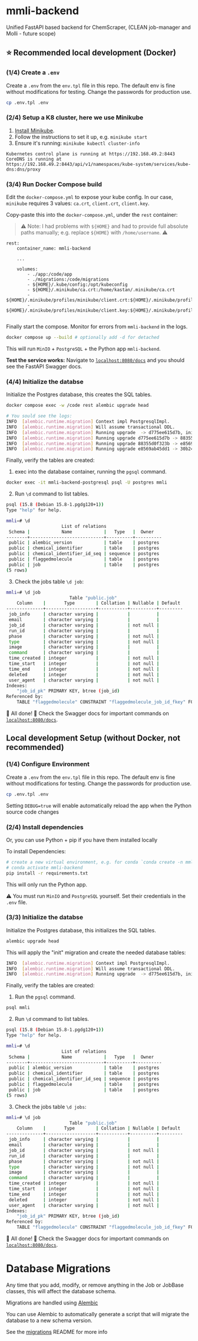# mmli-backend
Unified FastAPI based backend for ChemScraper, (CLEAN job-manager and Molli - future scope)

## ⭐️ Recommended local development (Docker)

### (1/4) Create a `.env`
Create a `.env` from the `env.tpl` file in this repo. The default env is fine without modifications for testing. Change the passwords for production use.
```bash
cp .env.tpl .env
```

### (2/4) Setup a K8 cluster, here we use Minikube 
1. [Install Minikube](https://minikube.sigs.k8s.io/docs/start/?arch=%2Fmacos%2Farm64%2Fstable%2Fbinary+download).
2. Follow the instructions to set it up, e.g. `minikube start`
3. Ensure it's running: `minikube kubectl cluster-info`
```
Kubernetes control plane is running at https://192.168.49.2:8443
CoreDNS is running at https://192.168.49.2:8443/api/v1/namespaces/kube-system/services/kube-dns:dns/proxy
```

### (3/4) Run Docker Compose build

Edit the `docker-compose.yml` to expose your kube config. In our case, `minikube` requires 3 values: `ca.crt`, `client.crt`, `client.key`. 

Copy-paste this into the `docker-compose.yml`, under the `rest` container:

> ⚠️ Note: I had problems with `${HOME}` and had to provide full absolute paths manually; e.g. replace `${HOME}` with `/home/username`. ⚠️

```
rest:
    container_name: mmli-backend
    
    ...

    volumes:
        - ./app:/code/app
        - ./migrations:/code/migrations
        - ${HOME}/.kube/config:/opt/kubeconfig
        - ${HOME}/.minikube/ca.crt:/home/kastan/.minikube/ca.crt
        - ${HOME}/.minikube/profiles/minikube/client.crt:${HOME}/.minikube/profiles/minikube/client.crt
        - ${HOME}/.minikube/profiles/minikube/client.key:${HOME}/.minikube/profiles/minikube/client.key
        
```

Finally start the compose. Monitor for errors from `mmli-backend` in the logs.

```bash
docker compose up --build # optionally add -d for detached
```
This will run `MinIO` + `PostgreSQL` + the Python app `mmli-backend`.

**Test the service works:** Navigate to [`localhost:8080/docs`](localhost:8080/docs) and you should see the FastAPI Swagger docs.

### (4/4) Initialize the databse

Initialize the Postgres database, this creates the SQL tables.
```bash
docker compose exec -w /code rest alembic upgrade head

# You sould see the logs: 
INFO  [alembic.runtime.migration] Context impl PostgresqlImpl.
INFO  [alembic.runtime.migration] Will assume transactional DDL.
INFO  [alembic.runtime.migration] Running upgrade  -> d775ee615d7b, init
INFO  [alembic.runtime.migration] Running upgrade d775ee615d7b -> 88355d0f323b, added moleculecacheentry for caching molecules, modified job schema, added flaggedmolecule for saving flagged molecules
INFO  [alembic.runtime.migration] Running upgrade 88355d0f323b -> e8569ab45dd1, removed moleculecacheentry
INFO  [alembic.runtime.migration] Running upgrade e8569ab45dd1 -> 30b240622d34, add chemical identifier model and table
```
Finally, verify the tables are created: 

1. exec into the database container, running the `pgsql` command.
```bash
docker exec -it mmli-backend-postgresql psql -U postgres mmli
```
2. Run `\d` command to list tables. 
```bash
psql (15.8 (Debian 15.8-1.pgdg120+1))
Type "help" for help.

mmli=# \d 
                     List of relations
 Schema |            Name            |   Type   |  Owner
--------+----------------------------+----------+----------
 public | alembic_version            | table    | postgres
 public | chemical_identifier        | table    | postgres
 public | chemical_identifier_id_seq | sequence | postgres
 public | flaggedmolecule            | table    | postgres
 public | job                        | table    | postgres
(5 rows)
```
3. Check the jobs table `\d job`:
```bash
mmli=# \d job
                        Table "public.job"
    Column    |       Type        | Collation | Nullable | Default
--------------+-------------------+-----------+----------+---------
 job_info     | character varying |           |          |
 email        | character varying |           |          |
 job_id       | character varying |           | not null |
 run_id       | character varying |           |          |
 phase        | character varying |           | not null |
 type         | character varying |           | not null |
 image        | character varying |           |          |
 command      | character varying |           |          |
 time_created | integer           |           | not null |
 time_start   | integer           |           | not null |
 time_end     | integer           |           | not null |
 deleted      | integer           |           | not null |
 user_agent   | character varying |           | not null |
Indexes:
    "job_id_pk" PRIMARY KEY, btree (job_id)
Referenced by:
    TABLE "flaggedmolecule" CONSTRAINT "flaggedmolecule_job_id_fkey" FOREIGN KEY (job_id) REFERENCES job(job_id)
```

🎉 All done! 🎉 Check the Swagger docs for important commands on [`localhost:8080/docs`](localhost:8080/docs).

## Local development Setup (without Docker, not recommended)

### (1/4) Configure Environment
Create a `.env` from the `env.tpl` file in this repo. The default env is fine without modifications for testing. Change the passwords for production use.
```bash
cp .env.tpl .env
```

Setting `DEBUG=true` will enable automatically reload the app when the Python source code changes

### (2/4) Install dependencies
Or, you can use Python + pip if you have them installed locally

To install Dependencies:
```bash
# create a new virtual environment, e.g. for conda `conda create -n mmli-backend python=3.10 -y`
# conda activate mmli-backend
pip install -r requirements.txt
```

This will only run the Python app.

⚠️ You must run `MinIO` and `PostgreSQL` yourself. Set their credentials in the `.env` file.

### (3/3) Initialize the databse

Initialize the Postgres database, this initializes the SQL tables.
```bash
alembic upgrade head
```
This will apply the "init" migration and create the needed database tables:
```bash
INFO  [alembic.runtime.migration] Context impl PostgresqlImpl.
INFO  [alembic.runtime.migration] Will assume transactional DDL.
INFO  [alembic.runtime.migration] Running upgrade  -> d775ee615d7b, init
```

Finally, verify the tables are created: 

1. Run the `pgsql` command.
```bash
psql mmli
```
2. Run `\d` command to list tables. 
```bash
psql (15.8 (Debian 15.8-1.pgdg120+1))
Type "help" for help.

mmli=# \d 
                     List of relations
 Schema |            Name            |   Type   |  Owner
--------+----------------------------+----------+----------
 public | alembic_version            | table    | postgres
 public | chemical_identifier        | table    | postgres
 public | chemical_identifier_id_seq | sequence | postgres
 public | flaggedmolecule            | table    | postgres
 public | job                        | table    | postgres
(5 rows)
```
3. Check the jobs table `\d jobs`:
```bash
mmli=# \d job
                        Table "public.job"
    Column    |       Type        | Collation | Nullable | Default
--------------+-------------------+-----------+----------+---------
 job_info     | character varying |           |          |
 email        | character varying |           |          |
 job_id       | character varying |           | not null |
 run_id       | character varying |           |          |
 phase        | character varying |           | not null |
 type         | character varying |           | not null |
 image        | character varying |           |          |
 command      | character varying |           |          |
 time_created | integer           |           | not null |
 time_start   | integer           |           | not null |
 time_end     | integer           |           | not null |
 deleted      | integer           |           | not null |
 user_agent   | character varying |           | not null |
Indexes:
    "job_id_pk" PRIMARY KEY, btree (job_id)
Referenced by:
    TABLE "flaggedmolecule" CONSTRAINT "flaggedmolecule_job_id_fkey" FOREIGN KEY (job_id) REFERENCES job(job_id)
```

🎉 All done! 🎉 Check the Swagger docs for important commands on [`localhost:8080/docs`](localhost:8080/docs).

# Database Migrations
Any time that you add, modify, or remove anything in the Job or JobBase classes, this will affect the database schema.

Migrations are handled using [Alembic](https://alembic.sqlalchemy.org/en/latest/)

You can use Alembic to automatically generate a script that will migrate the database to a new schema version.

See the [migrations](migrations/README.md) README for more info
